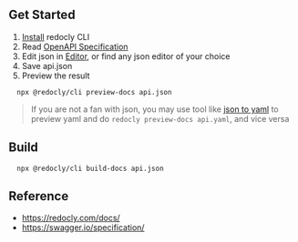 ## Get Started

1. [Install](https://redocly.com/docs/cli/installation/) redocly CLI
2. Read [OpenAPI Specification](https://swagger.io/specification/)
3. Edit json in [Editor](https://editor.swagger.io/), or find any json editor of your choice
4. Save api.json
5. Preview the result
```shell
  npx @redocly/cli preview-docs api.json  
```

> If you are not a fan with json, you may use tool like [json to yaml](https://onlineyamltools.com/convert-json-to-yaml) to preview yaml and do `redocly preview-docs api.yaml`, and vice versa

## Build

```shell
  npx @redocly/cli build-docs api.json
```


## Reference

- https://redocly.com/docs/
- https://swagger.io/specification/